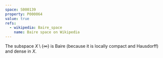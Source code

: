 ```yaml
---
space: S000139
property: P000064
value: true
refs:
  - wikipedia: Baire_space
    name: Baire space on Wikipedia
---
```


The subspace $X\setminus\{\infty\}$ is Baire (because it is locally compact and Hausdorff) and dense in $X.$
